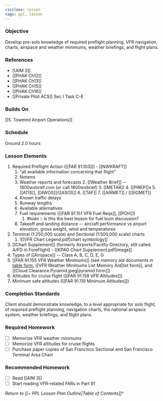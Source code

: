 ```yaml
---
cssclass: lesson
tags: ppl, lesson
---
```

### Objective
Develop pre-solo knowledge of required preflight planning, VFR navigation, charts, airspace and weather minimums, weather briefings, and flight plans.

### References
- [[AIM 3]]
- [[PHAK Ch12]]
- [[PHAK Ch13]]
- [[PHAK Ch15]]
- [[PHAK Ch16]]
- [[Private Pilot ACS]] Sec I Task C-E

### Builds On
[[5. Towered Airport Operations]]

### Schedule
Ground 2.0 hours

### Lesson Elements
1. Required Preflight Action ([[FAR 91.103]]) - [[NWKRAFT]]
	1. "all available information concerning that flight"
	2. Notams
	3. Weather reports and forecasts
		2. [[Weather Brief]] -- 1800wxbrief.com (or call 1800wxbrief)
		3. [[METAR]]
		4. [[PIREP]]s
		5. [[ATIS]], [[AWOS]]/[[ASOS]]
		6. [[TAF]]
		7. [[AIRMET]] / [[SIGMET]]
	5. Known traffic delays
	6. Runway lengths
	7. Available alternatives
	8. Fuel requirements ([[FAR 91.151 VFR Fuel Reqs]], [[POH]])
		1. #todo :: Is this the best lesson for fuel burn discussion?
	9. Takeoff and landing distance -- aircraft performance vs airport elevation, gross weight, wind and temperatures
3. Terminal (1:250,000 scale) and Sectional (1:500,000 scale) charts
	1. ![[VFR Chart Legend.pdf|chart symbology]]
4. [[Chart Supplement]] (formerly Airports/Facility Directory, still called A/FD in ForeFlight) - [[KPAO Chart Supplement.pdf|image]]
5. Types of [[Airspace]] -- Class A, B, C, D, E, G
6. [[FAR 91.155 VFR Weather Minimums]] (see memory aid documents in [table form](https://www.faasafety.gov/files/gslac/courses/content/25/185/vfr%20weather%20minimums.pdf), [[VFR Weather Minimums List Memory Aid|list form]], and [[Cloud Clearance Pyramid.jpeg|pyramid form]])
7. Altitudes for cruise flight ([[FAR 91.159 VFR Altitudes]])
8. Minimum safe altitudes ([[FAR 91.119 Minimum Altitudes]])

### Completion Standards
Client should demonstrate knowledge, to a level appropriate for solo flight, of required preflight planning, navigation charts, the national airspace system, weather briefings, and flight plans.

### Required Homework
 
- [ ] Memorize VFR weather minimums
- [ ] Memorize VFR altitudes for cruise flights
- [ ] Purchase paper copies of San Francisco Sectional and San Francisco Terminal Area Chart

### Recommended Homework
- [ ] Read [[AIM 3]]
- [ ] Start reading VFR-related FARs in Part 91

*Return to [[~ PPL Lesson Plan Outline|Table of Contents]]^*